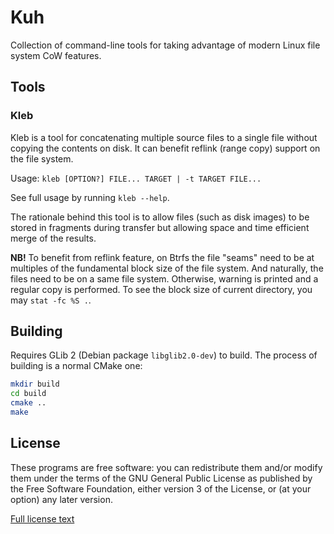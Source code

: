 # Kuh

Collection of command-line tools for taking advantage of modern Linux
file system CoW features.

## Tools

### Kleb

Kleb is a tool for concatenating multiple source files to a single
file without copying the contents on disk. It can benefit reflink
(range copy) support on the file system.

Usage: `kleb [OPTION?] FILE... TARGET | -t TARGET FILE...`

See full usage by running `kleb --help`.

The rationale behind this tool is to allow files (such as disk images)
to be stored in fragments during transfer but allowing space and time
efficient merge of the results.

**NB!** To benefit from reflink feature, on Btrfs the file "seams"
need to be at multiples of the fundamental block size of the file
system. And naturally, the files need to be on a same file
system. Otherwise, warning is printed and a regular copy is
performed. To see the block size of current directory, you may `stat
-fc %S .`.

## Building

Requires GLib 2 (Debian package `libglib2.0-dev`) to build. The
process of building is a normal CMake one:

```sh
mkdir build
cd build
cmake ..
make
```

## License

These programs are free software: you can redistribute them and/or modify
them under the terms of the GNU General Public License as published by
the Free Software Foundation, either version 3 of the License, or
(at your option) any later version.

[Full license text](LICENSE)
